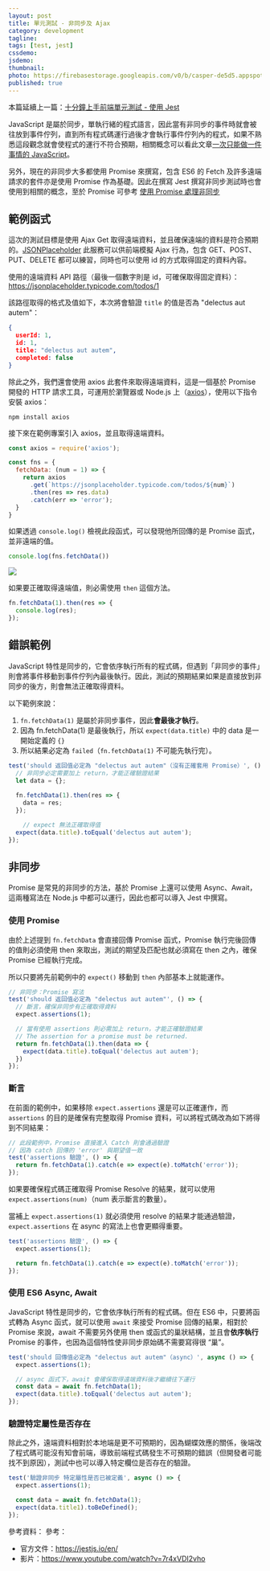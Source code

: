 ```yaml
---
layout: post
title: 單元測試 - 非同步及 Ajax
category: development
tagline:
tags: [test, jest]
cssdemo:
jsdemo:
thumbnail:
photo: https://firebasestorage.googleapis.com/v0/b/casper-de5d5.appspot.com/o/images%2Fblog%2F202002%2Fimg-jest-async.png?alt=media&token=93d54d69-2808-4f8a-91df-c84dd2f9629a
published: true
---
```


本篇延續上一篇：[十分鐘上手前端單元測試 - 使用 Jest](/development/2020/02/02/jest-intro/)

JavaScript 是屬於同步，單執行緒的程式語言，因此當有非同步的事件時就會被往放到事件佇列，直到所有程式碼運行過後才會執行事件佇列內的程式，如果不熟悉這段觀念就會使程式的運行不符合預期，相關概念可以看此文章[一次只能做一件事情的 JavaScript](https://wcc723.github.io/javascript/2017/12/07/javascript-event-queue/)。

另外，現在的非同步大多都使用 Promise 來撰寫，包含 ES6 的 Fetch 及許多遠端請求的套件亦是使用 Promise 作為基礎。因此在撰寫 Jest 撰寫非同步測試時也會使用到相關的概念，至於 Promise 可參考 [使用 Promise 處理非同步](https://wcc723.github.io/javascript/2017/12/29/javascript-proimse/)

## 範例函式
這次的測試目標是使用 Ajax Get 取得遠端資料，並且確保遠端的資料是符合預期的。[JSONPlaceholder](https://jsonplaceholder.typicode.com/) 此服務可以供前端模擬 Ajax 行為，包含 GET、POST、PUT、DELETE 都可以練習，同時也可以使用 id 的方式取得固定的資料內容。

使用的遠端資料 API 路徑（最後一個數字則是 id，可確保取得固定資料）：
https://jsonplaceholder.typicode.com/todos/1

該路徑取得的格式及值如下，本次將會驗證 `title` 的值是否為 "delectus aut autem"：
```json
{
  userId: 1,
  id: 1,
  title: "delectus aut autem",
  completed: false
}
```

除此之外，我們還會使用 axios 此套件來取得遠端資料，這是一個基於 Promise 開發的 HTTP 請求工具，可運用於瀏覽器或 Node.js 上（[axios](https://github.com/axios/axios)），使用以下指令安裝 axios：
```
npm install axios
```

接下來在範例專案引入 axios，並且取得遠端資料。
```js
const axios = require('axios');

const fns = {
  fetchData: (num = 1) => {
    return axios
      .get(`https://jsonplaceholder.typicode.com/todos/${num}`)
      .then(res => res.data)
      .catch(err => 'error');
  }
}
```

如果透過 `console.log()` 檢視此段函式，可以發現他所回傳的是 Promise 函式，並非遠端的值。
```js
console.log(fns.fetchData())
```

![](https://firebasestorage.googleapis.com/v0/b/casper-de5d5.appspot.com/o/images%2Fblog%2F202002%2F11509BFB-F255-4C09-8A79-F12EDB14D609.png?alt=media&token=0c0b0157-1e19-4e20-b5ff-ab25a86309e7)

如果要正確取得遠端值，則必需使用 `then` 這個方法。
```js
fn.fetchData(1).then(res => {
  console.log(res);
});
```



## 錯誤範例
JavaScript 特性是同步的，它會依序執行所有的程式碼，但遇到「非同步的事件」則會將事件移動到事件佇列內最後執行。因此，測試的預期結果如果是直接放到非同步的後方，則會無法正確取得資料。

以下範例來說：
1. `fn.fetchData(1)` 是屬於非同步事件，因此**會最後才執行**。
2. 因為 fn.fetchData(1)  是最後執行，所以 `expect(data.title)` 中的 data 是一開始定義的 `{}`
3. 所以結果必定為 `failed`（`fn.fetchData(1)` 不可能先執行完）。
```js
test('should 返回值必定為 "delectus aut autem"（沒有正確套用 Promise）', () => {
  // 非同步必定需要加上 return，才能正確驗證結果
  let data = {};
  
  fn.fetchData(1).then(res => {
    data = res;
  });

	// expect 無法正確取得值
  expect(data.title).toEqual('delectus aut autem');
});

```


## 非同步
Promise 是常見的非同步的方法，基於 Promise 上還可以使用 Async、Await，這兩種寫法在 Node.js 中都可以運行，因此也都可以導入 Jest 中撰寫。

### 使用 Promise

由於上述提到 `fn.fetchData` 會直接回傳 Promise 函式，Promise 執行完後回傳的值則必須使用 then 來取出，測試的期望及匹配也就必須寫在 then 之內，確保 Promise 已經執行完成。

所以只要將先前範例中的 `expect()` 移動到 `then` 內部基本上就能運作。
```js
// 非同步：Promise 寫法
test('should 返回值必定為 "delectus aut autem"', () => {
  // 斷言，確保非同步有正確取得資料
  expect.assertions(1);

  // 當有使用 assertions 則必需加上 return，才能正確驗證結果
  // The assertion for a promise must be returned.
  return fn.fetchData(1).then(data => {
    expect(data.title).toEqual('delectus aut autem');
  })
});
```

### 斷言

在前面的範例中，如果移除 `expect.assertions` 還是可以正確運作，而 `assertions` 的目的是確保有完整取得 Promise 資料，可以將程式碼改為如下將得到不同結果：
```js
// 此段範例中，Promise 直接進入 Catch 則會通過驗證
// 因為 catch 回傳的 'error' 與期望值一致
test('assertions 驗證', () => {
  return fn.fetchData(1).catch(e => expect(e).toMatch('error'));
});
```

如果要確保程式碼正確取得 Promise Resolve 的結果，就可以使用 `expect.assertions(num)`（num 表示斷言的數量）。

當補上 `expect.assertions(1)` 就必須使用 resolve 的結果才能通過驗證，`expect.assertions` 在 async 的寫法上也會更顯得重要。 
```js
test('assertions 驗證', () => {
  expect.assertions(1);

  return fn.fetchData(1).catch(e => expect(e).toMatch('error'));
});
```

### 使用 ES6 Async, Await

JavaScript 特性是同步的，它會依序執行所有的程式碼。但在 ES6 中，只要將函式轉為 Async 函式，就可以使用 `await` 來接受 Promise 回傳的結果，相對於 Promise 來說，await 不需要另外使用 then 或函式的巢狀結構，並且會**依序執行** Promise 的事件，也因為這個特性使非同步原始碼不需要寫得很 “巢”。

```js
test('should 回傳值必定為 "delectus aut autem"（async）', async () => {
  expect.assertions(1);

  // async 函式下，await 會確保取得遠端資料後才繼續往下運行
  const data = await fn.fetchData(1);
  expect(data.title).toEqual('delectus aut autem');
});
```

### 驗證特定屬性是否存在

除此之外，遠端資料相對於本地端是更不可預期的，因為蝴蝶效應的關係，後端改了程式碼可能沒有知會前端，導致前端程式碼發生不可預期的錯誤（但開發者可能找不到原因），測試中也可以導入特定欄位是否存在的驗證。

```js
test('驗證非同步 特定屬性是否已被定義', async () => {
  expect.assertions(1);

  const data = await fn.fetchData(1);
  expect(data.title1).toBeDefined();
});
```

參考資料：
參考：
- 官方文件：https://jestjs.io/en/
- 影片：https://www.youtube.com/watch?v=7r4xVDI2vho
